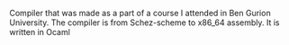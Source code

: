 Compiler that was made as a part of a course I attended in Ben Gurion University.
The compiler is from Schez-scheme to x86_64 assembly.
It is written in Ocaml
